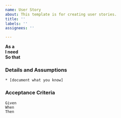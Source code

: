 ```yaml
---
name: User Story
about: This template is for creating user stories.
title: ''
labels: ''
assignees: ''

---
```


**As a**   
**I need**   
**So that**   
      
### Details and Assumptions
    * [document what you know]      

### Acceptance Criteria     
    Given 
    When 
    Then
